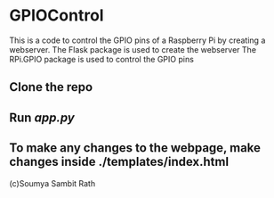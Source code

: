 # GPIOControl
This is a code to control the GPIO pins of a Raspberry Pi by creating a webserver.
The Flask package is used to create the webserver
The RPi.GPIO package is used to control the GPIO pins

## Clone the repo
## Run <i>app.py</i>

## To make any changes to the webpage, make changes inside ./templates/index.html

(c)Soumya Sambit Rath
